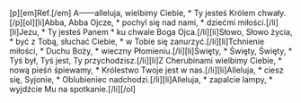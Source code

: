 [p][em]Ref.[/em] A——alleluja, wielbimy Ciebie, * Ty jesteś Królem chwały.[/p][ol][li]Abba, Abba Ojcze, * pochyl się nad nami, * dziećmi miłości.[/li][li]Jezu, * Ty jesteś Panem * ku chwale Boga Ojca.[/li][li]Słowo, Słowo życia, * być z Tobą, słuchać Ciebie, * w Tobie się zanurzyć.[/li][li]Tchnienie miłości, * Duchu Boży, * wieczny Płomieniu.[/li][li]Święty, * Święty, Święty, * Tyś był, Tyś jest, Ty przychodzisz.[/li][li]Z Cherubinami wielbimy Ciebie, * nową pieśń śpiewamy, * Królestwo Twoje jest w nas.[/li][li]Alleluja, * ciesz się, Syjonie, * Oblubieniec nadchodzi.[/li][li]Alleluja, * zapalcie lampy, * wyjdźcie Mu na spotkanie.[/li][/ol]